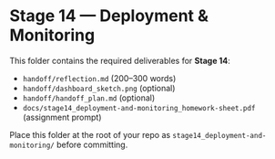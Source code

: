 # Stage 14 — Deployment & Monitoring

This folder contains the required deliverables for **Stage 14**:
- `handoff/reflection.md` (200–300 words)
- `handoff/dashboard_sketch.png` (optional)
- `handoff/handoff_plan.md` (optional)
- `docs/stage14_deployment-and-monitoring_homework-sheet.pdf` (assignment prompt)

Place this folder at the root of your repo as `stage14_deployment-and-monitoring/` before committing.
